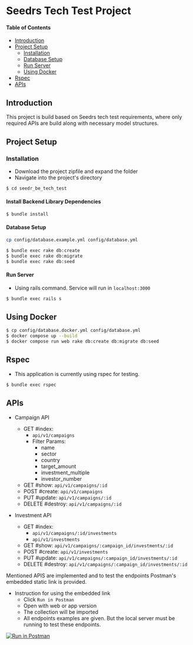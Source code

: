 # Seedrs Tech Test Project

#### Table of Contents
* [Introduction](#introduction)
* [Project Setup](#project-setup)
    * [Installation](#installation)
    * [Database Setup](#database-setup)
    * [Run Server](#run-server)
    * [Using Docker](#docker)
* [Rspec](#rspec)
* [APIs](#api)

<a name="introduction"></a>
## Introduction

This project is build based on Seedrs tech test requirements, where only
required APIs are build along with necessary model structures.

<a name="project-setup"></a>
## Project Setup

<a name="installation"></a>
### Installation

* Download the project zipfile and expand the folder
* Navigate into the project's directory
```bash
$ cd seedr_be_tech_test
```

#### Install Backend Library Dependencies
```bash
$ bundle install
```

<a name="database-setup"></a>
#### Database Setup

```bash
cp config/database.example.yml config/database.yml

$ bundle exec rake db:create
$ bundle exec rake db:migrate
$ bundle exec rake db:seed
````

<a name="run-server"></a>
#### Run Server

* Using rails command. Service will run in `localhost:3000`
```bash
$ bundle exec rails s
```

<a name="docker"></a>
## Using Docker
```bash
$ cp config/database.docker.yml config/database.yml
$ docker compose up --build
$ docker compose run web rake db:create db:migrate db:seed
```

<a name="rspec"></a>
## Rspec

* This application is currently using rspec for testing.
```bash
$ bundle exec rspec
```

<a name="api"></a>
## APIs

* Campaign API
  * GET #index: 
    * `api/v1/campaigns`
    * Filter Params:
      * name
      * sector
      * country
      * target_amount
      * investment_multiple
      * investor_number
  * GET #show: `api/v1/campaigns/:id`
  * POST #create: `api/v1/campaigns`
  * PUT #update: `api/v1/campaigns/:id`
  * DELETE #destroy: `api/v1/campaigns/:id`

* Investment API
  * GET #index: 
    * `api/v1/campaigns/:id/investments`
    * `api/v1/investments`
  * GET #show: `api/v1/campaigns/:campaign_id/investments/:id`
  * POST #create: `api/v1/investments`
  * PUT #update: `api/v1/campaigns/:campaign_id/investments/:id`
  * DELETE #destroy: `api/v1/campaigns/:campaign_id/investments/:id`

Mentioned APIS are implemented and to test the endpoints Postman's 
embedded static link is provided.

* Instruction for using the embedded link
  * Click `Run in Postman`
  * Open with web or app version
  * The collection will be imported
  * All endpoints examples are given. But the local server must be running to test these endpoints.

[![Run in Postman](https://run.pstmn.io/button.svg)](https://app.getpostman.com/run-collection/b23f2e4198913d14cf43?action=collection%2Fimport)